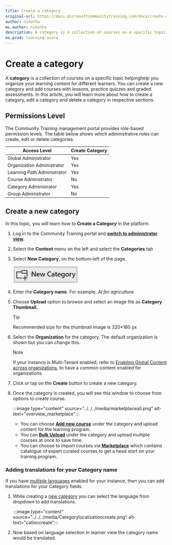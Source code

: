```yaml
---
title: Create a category
original-url: https://docs.microsoftcommunitytraining.com/docs/create-a-category
author: nikotha
ms.author: nikotha
description: A category is a collection of courses on a specific topic. Categories help you organize your learning content for different learners.
ms.prod: learning-azure
---
```


# Create a category

A **category** is a collection of courses on a specific topic helpinghelp you organize your learning content for different learners. You can create a new category and add courses with lessons, practice quizzes and graded assessments.
In this article, you will learn more about how to create a category, edit a category and delete a category in respective sections.

## Permissions Level

The Community Training management portal provides role-based permission levels. The table below shows which administrative roles can create, edit or delete categories.

| Access Level  | Create Category |
| --- | --- |
| Global Administrator | Yes |
| Organization Administrator | Yes |
| Learning Path Administrator | Yes |
| Course Administrator | No |
| Category Administrator | Yes |
| Group Administrator | No |

## Create a new category

In this topic, you will learn how to **Create a Category** in the platform.

1. Log in to the Community Training portal and [**switch to administrator view**](../../../get-started/step-by-step-configuration-guide.md#step-2--switch-to-administrator-view-of-the-portal).

1. Select the **Content** menu on the left and select the **Categories** tab

1. Select **New Category**, on the bottom-left of the page.

    ![New category button](../../../media/New%20category%20button.png)

1. Enter the **Category name**. For example, *AI for agriculture.*

1. Choose **Upload** option to browse and select an image file as **Category Thumbnail.**

    > [!TIP]
    > Recommended size for the thumbnail image is 320*180 px

1. Select the **Organization** for the category. The default organization is shown but you can change this.

    > [!NOTE]
    > If your instance is Multi-Tenant enabled, refer to [Enabling Global Content across organizations](../../content-management-overview.md#enabling-global-content-across-organizations), to have a common content enabled for organizations.

1. Click or tap on the **Create** button to create a new category.

1. Once the category is created, you will see this window to choose from options to create course.

    :::image type="content" source="../../../media/marketplaceall.png" alt-text="overview_marketplace":::

    * You can choose [**Add new course**](create-a-new-course.md#option-1---create-a-single-course-in-a-category) under the category and upload content for the learning program.
    * You can [**Bulk Upload**](create-a-new-course.md#option-3---create-multiple-courses-in-a-category) under the category and upload multiple courses at once to save time.
    * You can choose to import courses via [**Marketplace**](create-a-new-course.md#option-2---add-course-via-content-marketplace) which contains catalogue of expert curated courses to get a head start on your training program.

### Adding translations for your Category name

If you have [multiple languages](../../../settings/customize-languages-for-the-learners-on-the-platform.md#customize-languages-on-the-platform) enabled for your instance, then you can add translations for your Category fields.

1. While creating a [new category](#create-a-category) you can select the language from dropdown to add translations.

    :::image type="content" source="../../../media/Categorylocalizationcreate.png" alt-text="catloccreate":::
1. Now based on language selection in learner view the category name would be translated.
